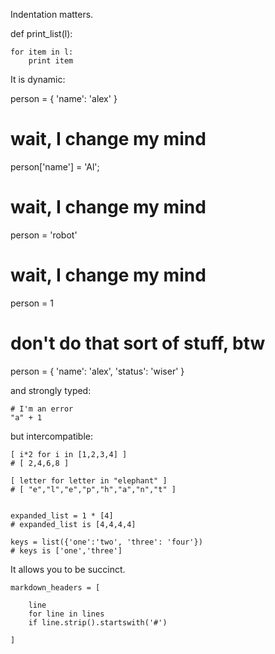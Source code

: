 Indentation matters.

def print_list(l):

    for item in l:
        print item 

It is dynamic:
    
person = { 'name': 'alex' } 

# wait, I change my mind
person['name'] = 'Al';

# wait, I change my mind
person = 'robot'

# wait, I change my mind
person = 1 

# don't do that sort of stuff, btw

person = { 
    'name': 'alex', 
    'status': 'wiser'
}


and strongly typed:

    # I'm an error
    "a" + 1

but intercompatible:

    [ i*2 for i in [1,2,3,4] ]
    # [ 2,4,6,8 ]

    [ letter for letter in "elephant" ]
    # [ "e","l","e","p","h","a","n","t" ]


    expanded_list = 1 * [4]
    # expanded_list is [4,4,4,4]

    keys = list({'one':'two', 'three': 'four'})
    # keys is ['one','three']

It allows you to be succinct.

    markdown_headers = [ 

        line
        for line in lines
        if line.strip().startswith('#') 

    ] 


